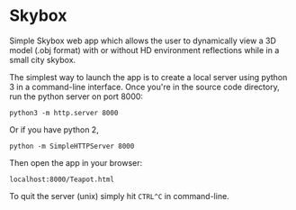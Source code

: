 # Skybox
Simple Skybox web app which allows the user to dynamically view a 3D model (.obj format) with or without HD environment reflections while in a small city skybox.

The simplest way to launch the app is to create a local server using python 3 in a command-line interface.
Once you're in the source code directory, run the python server on port 8000:

`python3 -m http.server 8000`

Or if you have python 2,

`python -m SimpleHTTPServer 8000`

Then open the app in your browser:

`localhost:8000/Teapot.html`

To quit the server (unix) simply hit `CTRL^C` in command-line.
